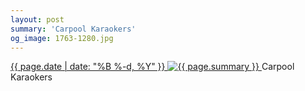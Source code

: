 ```yaml
---
layout: post
summary: 'Carpool Karaokers'
og_image: 1763-1280.jpg
---
```


<p>
 <time>
  <a href="/1763">
   {{ page.date | date: "%B %-d, %Y" }}
  </a>
 </time>
 <a href="/1763">
  <img alt="{{ page.summary }}" data-taken="3/12/2023" sizes="(min-width: 700px) 50vw, calc(100vw - 2rem)" src="{{ site.assets_url }}/1763-640.jpg" srcset="{{ site.assets_url }}/1763-320.jpg 320w, {{ site.assets_url }}/1763-640.jpg 640w, {{ site.assets_url }}/1763-960.jpg 960w, {{ site.assets_url }}/1763-1280.jpg 1280w"/>
 </a>
 <span>
  Carpool Karaokers
 </span>
</p>
